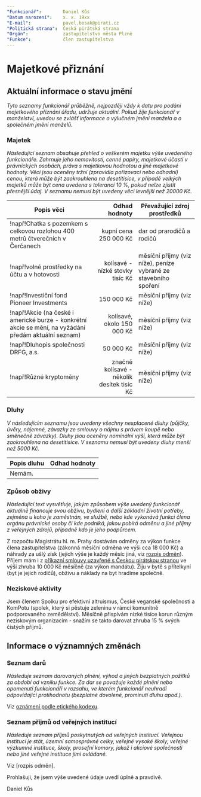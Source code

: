 ```yaml
---
"Funkcionář":        Daniel Kůs
"Datum narození":    x. x. 19xx
"E-mail":            pavel.bosak@pirati.cz
"Politická strana":  Česká pirátská strana
"Orgán":             zastupitelstvo města Plzně
"Funkce":            člen zastupitelstva
---
```


Majetkové přiznání
==================

Aktuální informace o stavu jmění
----------------------------------

*Tyto seznamy funkcionář průběžně, nejpozději vždy k datu pro podání majetkového přiznání úřadu, udržuje aktuální. Pokud žije funkcionář v manželství, uvedou se zvlášť informace o výlučném jmění manžela a o společném jmění manželů.*

### Majetek

*Následující seznam obsahuje přehled o veškerém majetku výše uvedeného funkcionáře. Zahrnuje jeho nemovitosti, cenné papíry, majetkové účasti v právnických osobách, práva s majetkovou hodnotou a jiné majetkové hodnoty. Věci jsou oceněny tržní (zpravidla pořizovací nebo odhadní) cenou, která může být zaokrouhlena na desetitisíce, v případě velkých majetků může být cena uvedena s tolerancí 10 %, pokud nelze zjistit přesnější údaj. V seznamu nemusí být uvedeny věci levnější než 20000 Kč.*

| Popis věci            | Odhad hodnoty |  Převažující zdroj prostředků                 |
| --------------------- | ------------: |  ---------------------- |
| !např!Chatka s pozemkem s celkovou rozlohou 400 metrů čtverečních v Čerčanech | kupní cena 250 000 Kč | dar od prarodičů a rodičů |
| !např!volné prostředky na účtu a v hotovosti | kolísavé - nízké stovky tisíc Kč | měsíční příjmy (viz níže), peníze vybrané ze stavebního spoření |
| !např!Investiční fond Pioneer Investments | 150 000 Kč | měsíční příjmy (viz níže) |
| !např!Akcie (na české i americké burze - konkrétní akcie se mění, na vyžádání předám aktuální seznam) | kolísavé, okolo 150 000 Kč | měsíční příjmy (viz níže) |
| !např!Dluhopis společnosti DRFG, a.s. | 50 000 Kč | měsíční příjmy (viz níže) |
| !např!Různé kryptoměny | značně kolísavé - několik desítek tisíc Kč | měsíční příjmy (viz níže) |

### Dluhy

*V následujícím seznamu jsou uvedeny všechny nesplacené dluhy (půjčky, úvěry, nájemné, závazky ze smlouvy o nájmu s právem koupě nebo směnečné závazky). Dluhy jsou oceněny nominální výší, která může být zaokrouhlena na desetitisíce. V seznamu nemusí být uvedeny dluhy menší než 5000 Kč.*

| Popis dluhu           | Odhad hodnoty |
| --------------------- | ------------: |
| Nemám. |  |


### Způsob obživy

*Následující text vysvětluje, jakým způsobem výše uvedený funkcionář aktuálně financuje svou obživu, bydlení a další základní životní potřeby, zejména u koho je zaměstnán, ve službě, nebo kde vykonává funkci člena orgánu právnické osoby či kde podniká, jakou pobírá odměnu a jiné příjmy z veřejných zdrojů, případně kdo je jeho podpůrcem.*

Z rozpočtu Magistrátu hl. m. Prahy dostávám odměny za výkon funkce člena zastupitelstva (zákonná měsíční odměna ve výši cca 18 000 Kč) a náhrady za ušlý zisk (jejich výše je každý měsíc jiná, viz [rozpis odměn](https://github.com/pirati-cz/KlubPraha/tree/master/odmeny/odmeny.csv)). Příjem mám i z [příkazní smlouvy uzavřené s Českou pirátskou stranou](http://smlouvy.pirati.cz/smlouvy/2014/11/13/adam-zabransky/index.html) ve výši zhruba 10 000 Kč měsíčně (za výkon mandátu). Žiju v bytě s přítelkyní (byt je jejích rodičů), obživu a náklady na byt hradíme společně.

### Neziskové aktivity
Jsem členem Spolku pro efektivní altruismus, České veganské společnosti a KomPotu (spolek, který si pěstuje zeleninu v rámci komunitně podporovaného zemědělství). Měsíčně přispívám nízké tisíce korun různým neziskovým organizacím - snažím se takto darovat zhruba 15 % svých čistých příjmů.


Informace o významných změnách
----------------------------------

### Seznam darů
*Následuje seznam darovaných plnění, výhod a jiných bezplatných požitků za období od vzniku funkce. Za dar se považuje každé plnění nebo opomenutí funkcionáři v rozsahu, ve kterém funkcionář neuhradí odpovídající protihodnotu (bezplatné dovolené, prominutí dluhu apod.).*

Viz [oznámení podle etického kodexu](https://github.com/pirati-cz/KlubPraha/blob/master/priznani/eticky-kodex/2014/adam/eticky_kodex_adam.docx?raw=true).

### Seznam příjmů od veřejných institucí
*Následuje seznam příjmů poskytnutých od veřejných institucí. Veřejnou institucí je stát, územní samosprávné celky, veřejné vysoké školy, veřejné výzkumné instituce, školy, prosefní komory, jakož i akciové společnosti nebo jiné veřejné instituce jimi ovládané.*

Viz [rozpis odměn].

Prohlašuji, že jsem výše uvedené údaje uvedl úplně a pravdivě.

Daniel Kůs

